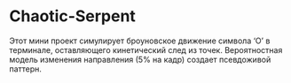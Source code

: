 # Chaotic-Serpent
Этот мини проект симулирует броуновское движение символа ‘O’ в терминале, оставляющего кинетический след из точек. Вероятностная модель изменения направления (5% на кадр) создает псевдоживой паттерн.
